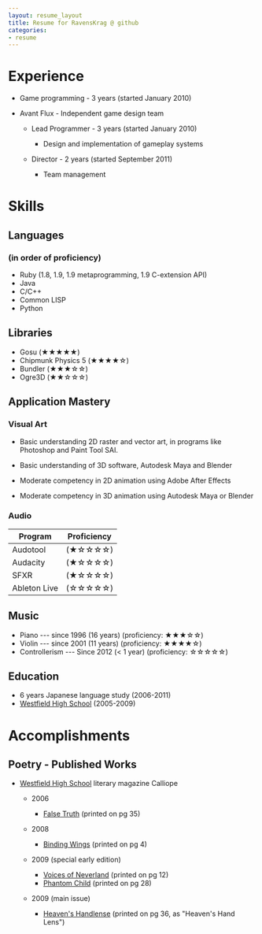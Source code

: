 ```yaml
---
layout: resume_layout
title: Resume for RavensKrag @ github
categories:
- resume
---
```


<!--
NOTES:
Try showing scale for stars on mouseover of stars
	Need to convince people to mouseover, hopefully without explicitly telling them
		Similar color / forms as other things with mouseover effects?
	Shows skills in interaction design
 -->

# Experience
* Game programming - 3 years (started January 2010)
* Avant Flux - Independent game design team

	* Lead Programmer - 3 years (started January 2010)
	
		* Design and implementation of gameplay systems
	* Director - 2 years (started September 2011)
	
		* Team management

# Skills
## Languages
### (in order of proficiency)
* Ruby (1.8, 1.9, 1.9 metaprogramming, 1.9 C-extension API)
* Java
* C/C++
* Common LISP
* Python

## Libraries
* Gosu					(★★★★★)
* Chipmunk Physics 5	(★★★★☆)
* Bundler				(★★★☆☆)
* Ogre3D				(★★☆☆☆)

## Application Mastery
### Visual Art
* Basic understanding 2D raster and vector art, in programs like Photoshop and Paint Tool SAI.
* Basic understanding of 3D software, Autodesk Maya and Blender

* Moderate competency in 2D animation using Adobe After Effects
* Moderate competency in 3D animation using Autodesk Maya or Blender

### Audio
| Program 				 | Proficiency |
| ----					 | ---- | 
| Audotool				 | (★☆☆☆☆) |
| Audacity				 | (★☆☆☆☆) |
| SFXR					 | (★☆☆☆☆) |
| Ableton Live			 | (☆☆☆☆☆) |

## Music
* Piano	--- since 1996 (16 years)			(proficiency: ★★★☆☆)
* Violin --- since 2001 (11 years)			(proficiency: ★★★★☆)
* Controllerism --- Since 2012 (< 1 year)	(proficiency: ☆☆☆☆☆)

## Education
* 6 years Japanese language study (2006-2011)
* [Westfield High School][] (2005-2009)

# Accomplishments
## Poetry - Published Works
* [Westfield High School][] literary magazine Calliope

	* 2006
	
		* [False Truth][] (printed on pg 35)
	* 2008
	
		* [Binding Wings][] (printed on pg 4)	
	* 2009 (special early edition)
	
		* [Voices of Neverland][] (printed on pg 12)
		* [Phantom Child][] (printed on pg 28)
	* 2009 (main issue)
	
		* [Heaven's Handlense][] (printed on pg 36, as "Heaven's Hand Lens")



[Westfield High School]: http://www.fcps.edu/WestfieldHS/

[False Truth]: http://serenadeomega.deviantart.com/art/False-Truth-60836700
[Binding Wings]: http://serenadeomega.deviantart.com/art/Binding-Wings-74908124
[Voices of Neverland]: http://serenadeomega.deviantart.com/art/Voices-of-Neverland-83998836
[Phantom Child]: http://serenadeomega.deviantart.com/art/Phantom-Child-87364561
[Heaven's Handlense]: http://serenadeomega.deviantart.com/art/Heaven-s-Handlense-106003557